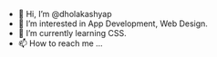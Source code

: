 - 👋 Hi, I’m @dholakashyap
- 👀 I’m interested in App Development, Web Design.
- 🌱 I’m currently learning CSS.
- 📫 How to reach me ...

<!---
dholakashyap/dholakashyap is a ✨ special ✨ repository because its `README.md` (this file) appears on your GitHub profile.
You can click the Preview link to take a look at your changes.
--->
